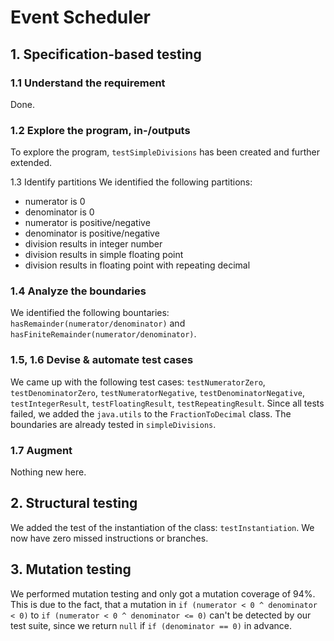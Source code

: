 # Event Scheduler

## 1. Specification-based testing

### 1.1 Understand the requirement
Done.

### 1.2 Explore the program, in-/outputs
To explore the program, `testSimpleDivisions` has been created and further extended.

1.3 Identify partitions
We identified the following partitions:
- numerator is 0
- denominator is 0
- numerator is positive/negative
- denominator is positive/negative
- division results in integer number
- division results in simple floating point
- division results in floating point with repeating decimal

### 1.4 Analyze the boundaries
We identified the following bountaries: `hasRemainder(numerator/denominator)` and `hasFiniteRemainder(numerator/denominator)`.

### 1.5, 1.6 Devise & automate test cases
We came up with the following test cases: `testNumeratorZero`, `testDenominatorZero`, `testNumeratorNegative`, `testDenominatorNegative`, `testIntegerResult`, `testFloatingResult`, `testRepeatingResult`. Since all tests failed, we added the `java.utils` to the `FractionToDecimal` class.
The boundaries are already tested in `simpleDivisions`.

### 1.7 Augment
Nothing new here.


## 2. Structural testing
We added the test of the instantiation of the class: `testInstantiation`. We now have zero missed instructions or branches.


## 3. Mutation testing
We performed mutation testing and only got a mutation coverage of 94%. This is due to the fact, that a mutation in `if (numerator < 0 ^ denominator < 0)` to `if (numerator < 0 ^ denominator <= 0)` can't be detected by our test suite, since we return `null` if `if (denominator == 0)` in advance.